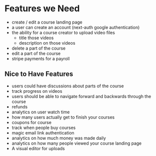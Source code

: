 # Features we Need

- create / edit a course landing page
- a user can create an account (next-auth google authentication)
- the ability for a course creator to upload video files
  - title those videos
  - description on those videos
- delete a part of the course
- edit a part of the course
- stripe payments for a payroll

## Nice to Have Features

- users could have discussions about parts of the course
- track progress on videos
- users should be able to navigate forward and backwards through the course
- refunds
- analytics on user watch time
- how many users actually get to finish your courses
- coupons for course
- track when people buy courses
- magic email link authentication
- analytics on how much money was made daily
- analytics on how many people viewed your course landing page
- A visual editor for uploads
